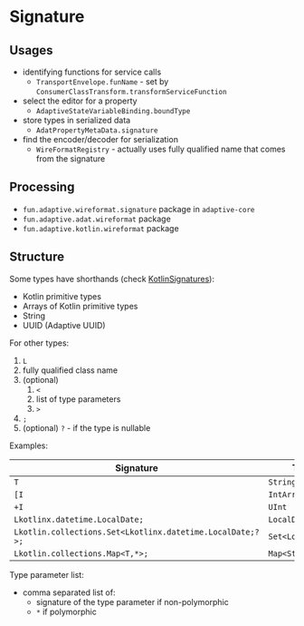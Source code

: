 # Signature

## Usages

* identifying functions for service calls
  * `TransportEnvelope.funName` - set by `ConsumerClassTransform.transformServiceFunction`
* select the editor for a property
  * `AdaptiveStateVariableBinding.boundType`
* store types in serialized data
  * `AdatPropertyMetaData.signature`
* find the encoder/decoder for serialization
  * `WireFormatRegistry` - actually uses fully qualified name that comes from the signature

## Processing

* `fun.adaptive.wireformat.signature` package in `adaptive-core`
* `fun.adaptive.adat.wireformat` package
* `fun.adaptive.kotlin.wireformat` package

## Structure

Some types have shorthands (check [KotlinSignatures](/adaptive-core/src/commonMain/kotlin/fun/adaptive/wireformat/signature/kotlin.kt)):

* Kotlin primitive types
* Arrays of Kotlin primitive types
* String
* UUID (Adaptive UUID)

For other types:

1. `L`
2. fully qualified class name
3. (optional)
   1. `<`
   2. list of type parameters
   3. `>`
4. `;`
5. (optional) `?` - if the type is nullable

Examples:

| Signature                                                 | Type              |
|-----------------------------------------------------------|-------------------|
| `T`                                                       | `String`          |
| `[I`                                                      | `IntArray`        |
| `+I`                                                      | `UInt`            |
| `Lkotlinx.datetime.LocalDate;`                            | `LocalDate`       |
| `Lkotlin.collections.Set<Lkotlinx.datetime.LocalDate;?>;` | `Set<LocalDate?>` |
| `Lkotlin.collections.Map<T,*>;`                           | `Map<String,Any>` |

Type parameter list:

* comma separated list of:
  * signature of the type parameter if non-polymorphic
  * `*` if polymorphic


